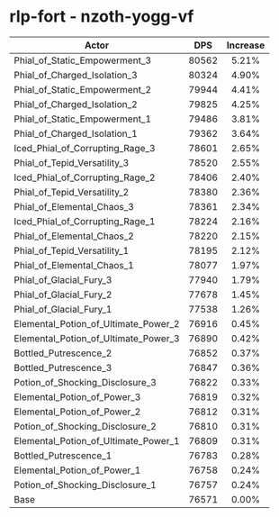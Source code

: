 # rlp-fort - nzoth-yogg-vf
| Actor | DPS | Increase |
|---|:---:|:---:|
|Phial_of_Static_Empowerment_3|80562|5.21%|
|Phial_of_Charged_Isolation_3|80324|4.90%|
|Phial_of_Static_Empowerment_2|79944|4.41%|
|Phial_of_Charged_Isolation_2|79825|4.25%|
|Phial_of_Static_Empowerment_1|79486|3.81%|
|Phial_of_Charged_Isolation_1|79362|3.64%|
|Iced_Phial_of_Corrupting_Rage_3|78601|2.65%|
|Phial_of_Tepid_Versatility_3|78520|2.55%|
|Iced_Phial_of_Corrupting_Rage_2|78406|2.40%|
|Phial_of_Tepid_Versatility_2|78380|2.36%|
|Phial_of_Elemental_Chaos_3|78361|2.34%|
|Iced_Phial_of_Corrupting_Rage_1|78224|2.16%|
|Phial_of_Elemental_Chaos_2|78220|2.15%|
|Phial_of_Tepid_Versatility_1|78195|2.12%|
|Phial_of_Elemental_Chaos_1|78077|1.97%|
|Phial_of_Glacial_Fury_3|77940|1.79%|
|Phial_of_Glacial_Fury_2|77678|1.45%|
|Phial_of_Glacial_Fury_1|77538|1.26%|
|Elemental_Potion_of_Ultimate_Power_2|76916|0.45%|
|Elemental_Potion_of_Ultimate_Power_3|76890|0.42%|
|Bottled_Putrescence_2|76852|0.37%|
|Bottled_Putrescence_3|76847|0.36%|
|Potion_of_Shocking_Disclosure_3|76822|0.33%|
|Elemental_Potion_of_Power_3|76819|0.32%|
|Elemental_Potion_of_Power_2|76812|0.31%|
|Potion_of_Shocking_Disclosure_2|76810|0.31%|
|Elemental_Potion_of_Ultimate_Power_1|76809|0.31%|
|Bottled_Putrescence_1|76783|0.28%|
|Elemental_Potion_of_Power_1|76758|0.24%|
|Potion_of_Shocking_Disclosure_1|76757|0.24%|
|Base|76571|0.00%|
